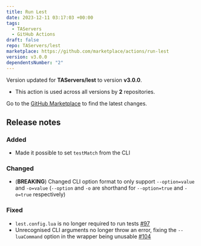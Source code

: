 ```yaml
---
title: Run Lest
date: 2023-12-11 03:17:03 +00:00
tags:
  - TAServers
  - GitHub Actions
draft: false
repo: TAServers/lest
marketplace: https://github.com/marketplace/actions/run-lest
version: v3.0.0
dependentsNumber: "2"
---
```



Version updated for **TAServers/lest** to version **v3.0.0**.
- This action is used across all versions by **2** repositories.

Go to the [GitHub Marketplace](https://github.com/marketplace/actions/run-lest) to find the latest changes.

## Release notes

### Added

-   Made it possible to set `testMatch` from the CLI

### Changed

-   (**BREAKING**) Changed CLI option format to only support `--option=value` and `-o=value` (`--option` and `-o` are shorthand for `--option=true` and `-o=true` respectively)

### Fixed

-   `lest.config.lua` is no longer required to run tests [#97](https://github.com/TAServers/lest/issues/97)
-   Unrecognised CLI arguments no longer throw an error, fixing the `--luaCommand` option in the wrapper being unusable [#104](https://github.com/TAServers/lest/issues/104)
